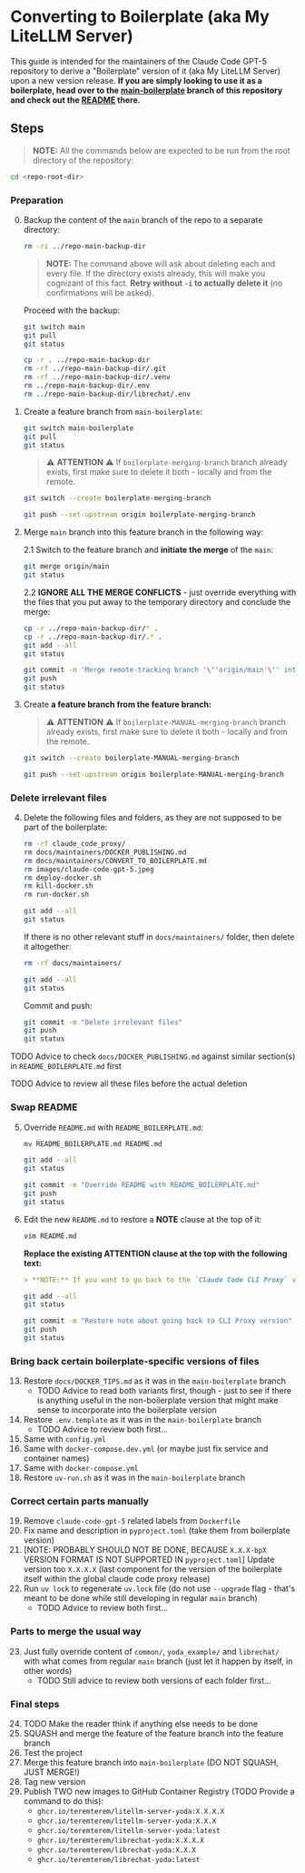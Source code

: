 # Converting to Boilerplate (aka My LiteLLM Server)

This guide is intended for the maintainers of the Claude Code GPT-5 repository to derive a "Boilerplate" version of it (aka My LiteLLM Server) upon a new version release. **If you are simply looking to use it as a boilerplate, head over to the [main-boilerplate](https://github.com/teremterem/claude-code-gpt-5/tree/main-boilerplate) branch of this repository and check out the [README](https://github.com/teremterem/claude-code-gpt-5/blob/main-boilerplate/README.md) there.**

## Steps

> **NOTE:** All the commands below are expected to be run from the root directory of the repository:
```bash
cd <repo-root-dir>
```

### Preparation

0. Backup the content of the `main` branch of the repo to a separate directory:
   ```bash
   rm -ri ../repo-main-backup-dir
   ```
   > **NOTE:** The command above will ask about deleting each and every file. If the directory exists already, this will make you cognizant of this fact. **Retry without `-i` to actually delete it** (no confirmations will be asked).

   Proceed with the backup:
   ```bash
   git switch main
   git pull
   git status
   ```
   ```bash
   cp -r . ../repo-main-backup-dir
   rm -rf ../repo-main-backup-dir/.git
   rm -rf ../repo-main-backup-dir/.venv
   rm ../repo-main-backup-dir/.env
   rm ../repo-main-backup-dir/librechat/.env
   ```

1. Create a feature branch from `main-boilerplate`:
   ```bash
   git switch main-boilerplate
   git pull
   git status
   ```
   > ⚠️ **ATTENTION** ⚠️ If `boilerplate-merging-branch` branch already exists, first make sure to delete it both - locally and from the remote.
   ```bash
   git switch --create boilerplate-merging-branch
   ```
   ```bash
   git push --set-upstream origin boilerplate-merging-branch
   ```

3. Merge `main` branch into this feature branch in the following way:

   2.1 Switch to the feature branch and **initiate the merge** of the `main`:
   ```bash
   git merge origin/main
   git status
   ```

   2.2 **IGNORE ALL THE MERGE CONFLICTS** - just override everything with the files that you put away to the temporary directory and conclude the merge:
   ```bash
   cp -r ../repo-main-backup-dir/* .
   cp -r ../repo-main-backup-dir/.* .
   git add --all
   git status
   ```
   ```bash
   git commit -m 'Merge remote-tracking branch '\''origin/main'\'' into boilerplate-merging-branch'
   git push
   git status
   ```

4. Create **a feature branch from the feature branch:**
   > ⚠️ **ATTENTION** ⚠️ If `boilerplate-MANUAL-merging-branch` branch already exists, first make sure to delete it both - locally and from the remote.
   ```bash
   git switch --create boilerplate-MANUAL-merging-branch
   ```
   ```bash
   git push --set-upstream origin boilerplate-MANUAL-merging-branch
   ```

### Delete irrelevant files

4. Delete the following files and folders, as they are not supposed to be part of the boilerplate:
   ```bash
   rm -rf claude_code_proxy/
   rm docs/maintainers/DOCKER_PUBLISHING.md
   rm docs/maintainers/CONVERT_TO_BOILERPLATE.md
   rm images/claude-code-gpt-5.jpeg
   rm deploy-docker.sh
   rm kill-docker.sh
   rm run-docker.sh

   git add --all
   git status
   ```

   If there is no other relevant stuff in `docs/maintainers/` folder, then delete it altogether:
   ```bash
   rm -rf docs/maintainers/

   git add --all
   git status
   ```

   Commit and push:
   ```bash
   git commit -m "Delete irrelevant files"
   git push
   git status
   ```

TODO Advice to check `docs/DOCKER_PUBLISHING.md` against similar section(s) in `README_BOILERPLATE.md` first

TODO Advice to review all these files before the actual deletion

### Swap README

5. Override `README.md` with `README_BOILERPLATE.md`:
   ```bash
   mv README_BOILERPLATE.md README.md

   git add --all
   git status
   ```
   ```bash
   git commit -m "Override README with README_BOILERPLATE.md"
   git push
   git status
   ```
6. Edit the new `README.md` to restore a **NOTE** clause at the top of it:
   ```bash
   vim README.md
   ```

   **Replace the existing ATTENTION clause at the top with the following text:**
   ```markdown
   > **NOTE:** If you want to go back to the `Claude Code CLI Proxy` version of this repository, click [here](https://github.com/teremterem/claude-code-gpt-5).
   ```

   ```bash
   git add --all
   git status
   ```
   ```bash
   git commit -m "Restore note about going back to CLI Proxy version"
   git push
   git status
   ```

### Bring back certain boilerplate-specific versions of files

13. Restore `docs/DOCKER_TIPS.md` as it was in the `main-boilerplate` branch
    - TODO Advice to read both variants first, though - just to see if there is anything useful in the non-boilerplate version that might make sense to incorporate into the boilerplate version
14. Restore `.env.template` as it was in the `main-boilerplate` branch
    - TODO Advice to review both first...
15. Same with `config.yml`
16. Same with `docker-compose.dev.yml` (or maybe just fix service and container names)
17. Same with `docker-compose.yml`
18. Restore `uv-run.sh` as it was in the `main-boilerplate` branch

### Correct certain parts manually

19. Remove `claude-code-gpt-5` related labels from `Dockerfile`
20. Fix name and description in `pyproject.toml` (take them from boilerplate version)
21. [NOTE: PROBABLY SHOULD NOT BE DONE, BECAUSE `X.X.X-bpX` VERSION FORMAT IS NOT SUPPORTED IN `pyproject.toml`] Update version too `X.X.X.X` (last component for the version of the boilerplate itself within the global claude code proxy release)
22. Run `uv lock` to regenerate `uv.lock` file (do not use `--upgrade` flag - that's meant to be done while still developing in regular `main` branch)
    - TODO Advice to review both first...

### Parts to merge the usual way

23. Just fully override content of `common/`, `yoda_example/` and `librechat/` with what comes from regular `main` branch (just let it happen by itself, in other words)
    - TODO Still advice to review both versions of each folder first...

### Final steps

24. TODO Make the reader think if anything else needs to be done
25. SQUASH and merge the feature of the feature branch into the feature branch
26. Test the project
27. Merge this feature branch into `main-boilerplate` (DO NOT SQUASH, JUST MERGE!)
28. Tag new version
29. Publish TWO new images to GitHub Container Registry (TODO Provide a command to do this):
    - `ghcr.io/teremterem/litellm-server-yoda:X.X.X.X`
    - `ghcr.io/teremterem/litellm-server-yoda:X.X.X`
    - `ghcr.io/teremterem/litellm-server-yoda:latest`
    - `ghcr.io/teremterem/librechat-yoda:X.X.X.X`
    - `ghcr.io/teremterem/librechat-yoda:X.X.X`
    - `ghcr.io/teremterem/librechat-yoda:latest`
